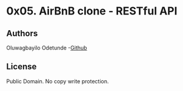 # 0x05. AirBnB clone - RESTful API

## Authors
Oluwagbayilo Odetunde -[Github](https://github.com/Gbayilo)

## License
Public Domain. No copy write protection. 
